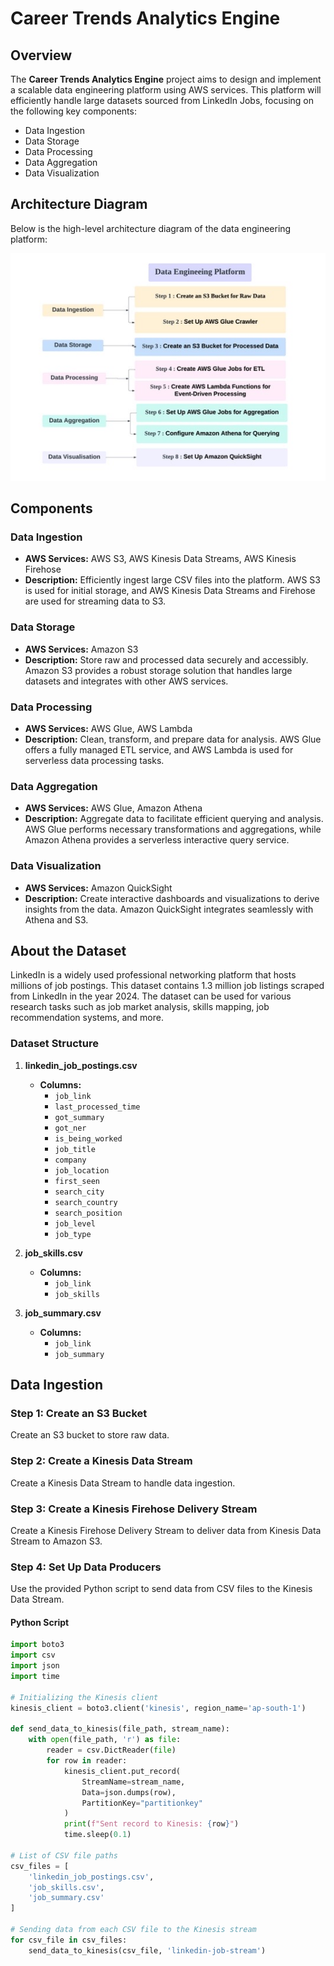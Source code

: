 # Career Trends Analytics Engine

## Overview
The **Career Trends Analytics Engine** project aims to design and implement a scalable data engineering platform using AWS services. This platform will efficiently handle large datasets sourced from LinkedIn Jobs, focusing on the following key components:
- Data Ingestion
- Data Storage
- Data Processing
- Data Aggregation
- Data Visualization

## Architecture Diagram
Below is the high-level architecture diagram of the data engineering platform:

![Architecture Diagram](https://github.com/g23ai1049/Data_Engineering_Repo/blob/main/Design_Diagram.jpg)

## Components
### Data Ingestion
- **AWS Services:** AWS S3, AWS Kinesis Data Streams, AWS Kinesis Firehose
- **Description:** Efficiently ingest large CSV files into the platform. AWS S3 is used for initial storage, and AWS Kinesis Data Streams and Firehose are used for streaming data to S3.

### Data Storage
- **AWS Services:** Amazon S3
- **Description:** Store raw and processed data securely and accessibly. Amazon S3 provides a robust storage solution that handles large datasets and integrates with other AWS services.

### Data Processing
- **AWS Services:** AWS Glue, AWS Lambda
- **Description:** Clean, transform, and prepare data for analysis. AWS Glue offers a fully managed ETL service, and AWS Lambda is used for serverless data processing tasks.

### Data Aggregation
- **AWS Services:** AWS Glue, Amazon Athena
- **Description:** Aggregate data to facilitate efficient querying and analysis. AWS Glue performs necessary transformations and aggregations, while Amazon Athena provides a serverless interactive query service.

### Data Visualization
- **AWS Services:** Amazon QuickSight
- **Description:** Create interactive dashboards and visualizations to derive insights from the data. Amazon QuickSight integrates seamlessly with Athena and S3.

## About the Dataset
LinkedIn is a widely used professional networking platform that hosts millions of job postings. This dataset contains 1.3 million job listings scraped from LinkedIn in the year 2024. The dataset can be used for various research tasks such as job market analysis, skills mapping, job recommendation systems, and more.

### Dataset Structure
1. **linkedin_job_postings.csv**
    - **Columns:**
        - `job_link`
        - `last_processed_time`
        - `got_summary`
        - `got_ner`
        - `is_being_worked`
        - `job_title`
        - `company`
        - `job_location`
        - `first_seen`
        - `search_city`
        - `search_country`
        - `search_position`
        - `job_level`
        - `job_type`

2. **job_skills.csv**
    - **Columns:**
        - `job_link`
        - `job_skills`

3. **job_summary.csv**
    - **Columns:**
        - `job_link`
        - `job_summary`

## Data Ingestion

### Step 1: Create an S3 Bucket
Create an S3 bucket to store raw data.

### Step 2: Create a Kinesis Data Stream
Create a Kinesis Data Stream to handle data ingestion.

### Step 3: Create a Kinesis Firehose Delivery Stream
Create a Kinesis Firehose Delivery Stream to deliver data from Kinesis Data Stream to Amazon S3.

### Step 4: Set Up Data Producers
Use the provided Python script to send data from CSV files to the Kinesis Data Stream.

#### Python Script
```python
import boto3
import csv
import json
import time

# Initializing the Kinesis client
kinesis_client = boto3.client('kinesis', region_name='ap-south-1')

def send_data_to_kinesis(file_path, stream_name):
    with open(file_path, 'r') as file:
        reader = csv.DictReader(file)
        for row in reader:
            kinesis_client.put_record(
                StreamName=stream_name,
                Data=json.dumps(row),
                PartitionKey="partitionkey"
            )
            print(f"Sent record to Kinesis: {row}")
            time.sleep(0.1)  

# List of CSV file paths
csv_files = [
    'linkedin_job_postings.csv',
    'job_skills.csv',
    'job_summary.csv'
]

# Sending data from each CSV file to the Kinesis stream
for csv_file in csv_files:
    send_data_to_kinesis(csv_file, 'linkedin-job-stream')
